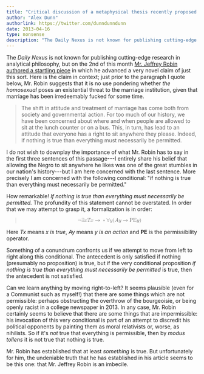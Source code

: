 ```yaml
---
title: "Critical discussion of a metaphysical thesis recently proposed by Mr. Robin"
author: "Alex Dunn"
authorlink: https://twitter.com/dunndunndunn
date: 2013-04-16
type: nonsense
description: "The Daily Nexus is not known for publishing cutting-edge research in analytical philosophy, but on the 2nd of this month Mr. Jeffrey Robin authored a startling piece in which he advanced a very novel claim of just this sort."
---
```


The *Daily Nexus* is not known for publishing cutting-edge research in
analytical philosophy, but on the 2nd of this month
[Mr. Jeffrey Robin authored a startling piece](http://dailynexus.com/2013-04-02/right-said-gay-or-not-marriage-is-already-in-the-dog-house/
"Gay or Not, Marriage Is Already in the Dog House") in which he
advanced a very novel claim of just this sort.  Here is the claim in
context; just prior to the paragraph I quote below, Mr. Robin suggests
that it is no use pondering whether *the homosexual* poses an
existential threat to the marriage institution, given that marriage
has been irredeemably fucked for some time.

> The shift in attitude and treatment of marriage has come both from
> society and governmental action. For too much of our history, we
> have been concerned about where and when people are allowed to sit
> at the lunch counter or on a bus. This, in turn, has lead to an
> attitude that everyone has a right to sit anywhere they
> please. Indeed, if nothing is true than everything must necessarily
> be permitted.

I do not wish to downplay the importance of what Mr. Robin has to say
in the first three sentences of this passage---I entirely share his
belief that allowing the Negro to sit anywhere he likes was one of the
great stumbles in our nation's history---but I am here concerned with
the last sentence.  More precisely I am concerned with the following
conditional: "if nothing is true than everything must necessarily be
permitted."

How remarkable!  *If nothing is true than everything must necessarily
be permitted.*  The profundity of this statement cannot be
overstated.  In order that we may attempt to grasp it, a formalization
is in order:

<blockquote>
<p><math display="block" xmlns="http://www.w3.org/1998/Math/MathML"><mrow><mo>¬</mo><mo>∃</mo><mi>x</mi><mi>T</mi><mi>x</mi><mo>→</mo><mo>▫</mo><mo>∀</mo><mi>y</mi><mo stretchy="false">(</mo><mi>A</mi><mi>y</mi><mo>→</mo><mtext mathvariant="bold">PE</mtext><mi>y</mi><mo stretchy="false">)</mo></mrow></math></p>
</blockquote>

Here *Tx* means *x is true*, *Ay* means *y is an action* and **PE** is
the permissibility operator.

Something of a conundrum confronts us if we attempt to move from left to
right along this conditional. The antecedent is only satisfied if
nothing (presumably no proposition) is true, but if the very conditional
proposition *if nothing is true than everything must necessarily be
permitted* is true, then the antecedent is not satisfied.

Can we learn anything by moving right-to-left?  It seems plausible
(even for a Communist such as myself!) that there are some things
which are not permissible: perhaps obstructing the overthrow of the
bourgeoisie, or being openly racist in a college newspaper in 2013.  In
any case, Mr. Robin certainly seems to believe that there are some
things that are impermissible: his invocation of this very conditional
is part of an attempt to discredit his political opponents by painting
them as moral relativists or, worse, as nihilists.  So if it's *not*
true that everything is permissible, then by *modus tollens* it is not
true that nothing is true.

Mr. Robin has established that at least *something* is true.  But
unfortunately for him, the undeniable truth that he has established in
his article seems to be this one: that Mr. Jeffrey Robin is an
imbecile.
